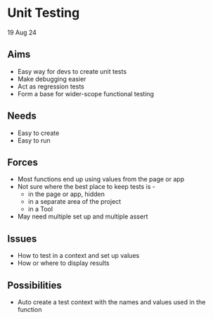 Unit Testing
============

19 Aug 24

Aims
----

- Easy way for devs to create unit tests
- Make debugging easier
- Act as regression tests
- Form a base for wider-scope functional testing

Needs
-----

- Easy to create
- Easy to run

Forces
------

- Most functions end up using values from the page or app
- Not sure where the best place to keep tests is - 
  - in the page or app, hidden
  - in a separate area of the project
  - in a Tool
- May need multiple set up and multiple assert

Issues
------
- How to test in a context and set up values
- How or where to display results

Possibilities
-------------

- Auto create a test context with the names and values used in the function

